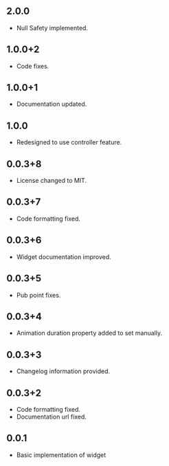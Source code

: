 ## 2.0.0

* Null Safety implemented.

## 1.0.0+2

* Code fixes.

## 1.0.0+1

* Documentation updated.

## 1.0.0

* Redesigned to use controller feature.

## 0.0.3+8

* License changed to MIT.

## 0.0.3+7

* Code formatting fixed.

## 0.0.3+6

* Widget documentation improved.

## 0.0.3+5

* Pub point fixes.


## 0.0.3+4

* Animation duration property added to set manually.


## 0.0.3+3

* Changelog information provided.


## 0.0.3+2

* Code formatting fixed.
* Documentation url fixed.


## 0.0.1

* Basic implementation of widget
